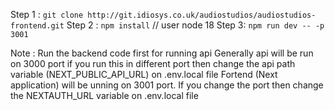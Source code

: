Step 1 :  `git clone http://git.idiosys.co.uk/audiostudios/audiostudios-frontend.git`
Step 2 : `npm install`  // user node  18 
Step 3: `npm run dev -- -p 3001`


Note : Run the backend code first for running api
Generally api will be run on 3000 port 
if you run this in different port then change the api path variable (NEXT_PUBLIC_API_URL) on .env.local file
Fortend (Next application) will be unning on 3001 port.
If you change the port then change the NEXTAUTH_URL variable on .env.local file
